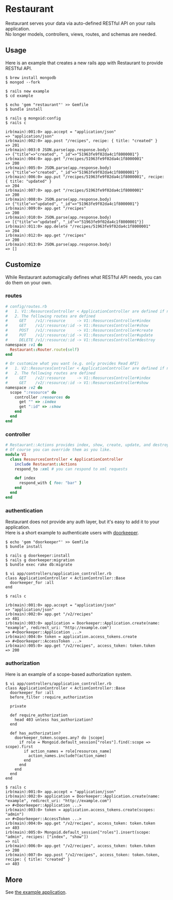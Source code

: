 # Restaurant
Restaurant serves your data via auto-defined RESTful API on your rails application.  
No longer models, controllers, views, routes, and schemas are needed.

## Usage
Here is an example that creates a new rails app with Restaurant to provide RESTful API.

```
$ brew install mongodb
$ mongod --fork

$ rails new example
$ cd example

$ echo 'gem "restaurant"' >> Gemfile
$ bundle install

$ rails g mongoid:config
$ rails c

irb(main):001:0> app.accept = "application/json"
=> "application/json"
irb(main):002:0> app.post "/recipes", recipe: { title: "created" }
=> 201
irb(main):003:0 JSON.parse(app.response.body)
=> {"title"=>"created", "_id"=>"51963fe9f02da4c1f8000001"}
irb(main):004:0> app.get "/recipes/51963fe9f02da4c1f8000001"
=> 200
irb(main):005:0> JSON.parse(app.response.body)
=> {"title"=>"created", "_id"=>"51963fe9f02da4c1f8000001"}
irb(main):006:0> app.put "/recipes/51963fe9f02da4c1f8000001", recipe: { title: "updated" }
=> 204
irb(main):007:0> app.get "/recipes/51963fe9f02da4c1f8000001"
=> 200
irb(main):008:0> JSON.parse(app.response.body)
=> {"title"=>"updated", "_id"=>"51963fe9f02da4c1f8000001"}
irb(main):009:0> app.get "/recipes"
=> 200
irb(main):010:0> JSON.parse(app.response.body)
=> [{"title"=>"updated", "_id"=>"51963fe9f02da4c1f8000001"}]
irb(main):011:0> app.delete "/recipes/51963fe9f02da4c1f8000001"
=> 204
irb(main):012:0> app.get "/recipes"
=> 200
irb(main):013:0> JSON.parse(app.response.body)
=> []
```

## Customize
While Restaurant automagically defines what RESTful API needs, you can do them on your own.

### routes
```ruby
# config/routes.rb
#   1. V1::ResourcesController < ApplicationController are defined if not defined
#   2. The following routes are defined
#     GET    /v1/:resource     -> V1::ReosurcesController#index
#     GET    /v1/:resource/:id -> V1::ResourcesController#show
#     POST   /v1/:resource     -> V1::ResourcesController#create
#     PUT    /v1/:resource/:id -> V1::ResourcesController#update
#     DELETE /v1/:resource/:id -> V1::ResourcesController#destroy
namespace :v1 do
  Restaurant::Router.route(self)
end

# Or customize what you want (e.g. only provides Read API)
#   1. V2::ResourcesController < ApplicationController are defined if not defined
#   2. The following routes are defined
#     GET    /v2/:resource     -> V1::ReosurcesController#index
#     GET    /v2/:resource/:id -> V1::ResourcesController#show
namespace :v2 do
  scope ":resource" do
    controller :resources do
      get "" => :index
      get ":id" => :show
    end
  end
end
```

### controller
```ruby
# Restaurant::Actions provides index, show, create, update, and destroy actions by default.
# Of course you can override them as you like.
module V1
  class ResourcesController < ApplicationController
    include Restaurant::Actions
    respond_to :xml # you can respond to xml requests

    def index
      respond_with { foo: "bar" }
    end
  end
end
```

### authentication
Restaurant does not provide any auth layer, but it's easy to add it to your application.  
Here is a short example to authenticate users with [doorkeeper](https://github.com/applicake/doorkeeper).

```
$ echo 'gem "doorkeeper"' >> Gemfile
$ bundle install

$ rails g doorkeeper:install
$ rails g doorkeeper:migration
$ bundle exec rake db:migrate

$ vi app/controllers/application_controller.rb
class ApplicationController < ActionController::Base
  doorkeeper_for :all
end

$ rails c

irb(main):001:0> app.accept = "application/json"
=> "application/json"
irb(main):002:0> app.get "/v2/recipes"
=> 401
irb(main):003:0> application = Doorkeeper::Application.create(name: "example", redirect_uri: "http://example.com")
=> #<Doorkeeper::Application ...>
irb(main):004:0> token = application.access_tokens.create
=> #<Doorkeeper::AccessToken ...>
irb(main):005:0> app.get "/v2/recipes", access_token: token.token
=> 200
```

### authorization
Here is an example of a scope-based authorization system.

```
$ vi app/controllers/application_controller.rb
class ApplicationController < ActionController::Base
  doorkeeper_for :all
  before_filter :require_authorization

  private

  def require_authorization
    head 403 unless has_authorization?
  end

  def has_authorization?
    doorkeeper_token.scopes.any? do |scope|
      if role = Mongoid.default_session["roles"].find(:scope => scope).first
        if action_names = role[resources_name]
          action_names.include?(action_name)
        end
      end
    end
  end
end

$ rails c
irb(main):001:0> app.accept = "application/json"
irb(main):002:0> application = Doorkeeper::Application.create(name: "example", redirect_uri: "http://example.com")
=> #<Doorkeeper::Application ...>
irb(main):003:0> token = application.access_tokens.create(scopes: "admin")
=> #<Doorkeeper::AccessToken ...>
irb(main):004:0> app.get "/v2/recipes", access_token: token.token
=> 403
irb(main):005:0> Mongoid.default_session["roles"].insert(scope: "admin", recipes: ["index", "show"])
=> nil
irb(main):006:0> app.get "/v2/recipes", access_token: token.token
=> 200
irb(main):007:0> app.post "/v2/recipes", access_token: token.token, recipe: { title: "created" }
=> 403
```

## More
See [the example application](https://github.com/r7kamura/restaurant/tree/master/spec/dummy).
